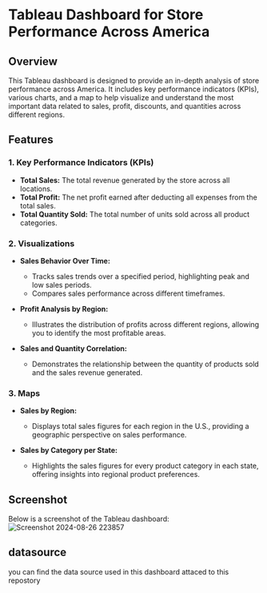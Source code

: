 # Tableau Dashboard for Store Performance Across America

## Overview
This Tableau dashboard is designed to provide an in-depth analysis of store performance across America. It includes key performance indicators (KPIs), various charts, and a map to help visualize and understand the most important data related to sales, profit, discounts, and quantities across different regions.

## Features

### 1. **Key Performance Indicators (KPIs)**
- **Total Sales:** The total revenue generated by the store across all locations.
- **Total Profit:** The net profit earned after deducting all expenses from the total sales.
- **Total Quantity Sold:** The total number of units sold across all product categories.

### 2. **Visualizations**
- **Sales Behavior Over Time:** 
  - Tracks sales trends over a specified period, highlighting peak and low sales periods.
  - Compares sales performance across different timeframes.

- **Profit Analysis by Region:** 
  - Illustrates the distribution of profits across different regions, allowing you to identify the most profitable areas.

- **Sales and Quantity Correlation:** 
  - Demonstrates the relationship between the quantity of products sold and the sales revenue generated.

### 3. **Maps**
- **Sales by Region:**
  - Displays total sales figures for each region in the U.S., providing a geographic perspective on sales performance.

- **Sales by Category per State:**
  - Highlights the sales figures for every product category in each state, offering insights into regional product preferences.

## Screenshot
Below is a screenshot of the Tableau dashboard:
![Screenshot 2024-08-26 223857](https://github.com/user-attachments/assets/7ef66e5c-27f0-40ed-8a73-658916a8309d)

## datasource 
you can find the data source used in this dashboard attaced to this repostory

